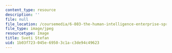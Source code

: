 ```yaml
---
content_type: resource
description: ''
file: null
file_location: /coursemedia/6-803-the-human-intelligence-enterprise-spring-2019/1b03f723045e69503c1ac3de94c49623_6-803s19-sveti-stefan.jpg
file_type: image/jpeg
resourcetype: Image
title: Sveti Stefan
uid: 1b03f723-045e-6950-3c1a-c3de94c49623
---
```

